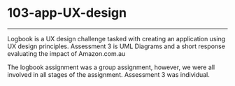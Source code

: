 # 103-app-UX-design
---
Logbook is a UX design challenge tasked with creating an application using UX design principles.
Assessment 3 is UML Diagrams and a short response evaluating the impact of Amazon.com.au

The logbook assignment was a group assignment, however, we were all involved in all stages of the assignment. Assessment 3 was individual.
